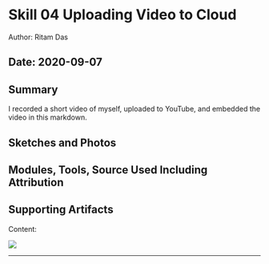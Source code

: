 #  Skill 04 Uploading Video to Cloud

Author: Ritam Das

Date: 2020-09-07
-----

## Summary
I recorded a short video of myself, uploaded to YouTube, and embedded the video in this markdown.

## Sketches and Photos


## Modules, Tools, Source Used Including Attribution


## Supporting Artifacts
Content:


[![](http://img.youtube.com/vi/Ko7-SUgkOXQ/0.jpg)](http://www.youtube.com/watch?v=Ko7-SUgkOXQ "")


-----
